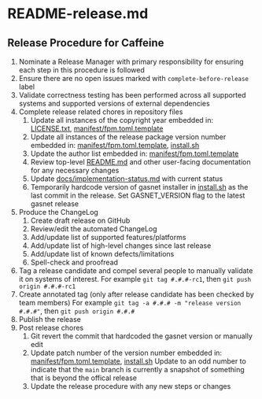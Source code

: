 README-release.md
========

Release Procedure for Caffeine
-------------
1. Nominate a Release Manager with primary responsibility for ensuring each step in this
   procedure is followed
2. Ensure there are no open issues marked with `complete-before-release` label
3. Validate correctness testing has been performed across all supported systems and supported
   versions of external dependencies
4. Complete release related chores in repository files
    1. Update all instances of the copyright year embedded in: [LICENSE.txt](../LICENSE.txt),
       [manifest/fpm.toml.template](../manifest/fpm.toml.template)
    2. Update all instances of the release package version number embedded in:
       [manifest/fpm.toml.template](../manifest/fpm.toml.template), [install.sh](../install.sh)
    3. Update the author list embedded in: [manifest/fpm.toml.template](../manifest/fpm.toml.template)
    4. Review top-level [README.md](../README.md) and other user-facing documentation for any
       necessary changes
    5. Update [docs/implementation-status.md](../docs/implementation-status.md) with current status
    6. Temporarily hardcode version of gasnet installer in [install.sh](../install.sh) as the
       last commit in the release. Set GASNET_VERSION flag to the latest gasnet release
5. Produce the ChangeLog
    1. Create draft release on GitHub
    2. Review/edit the automated ChangeLog
    3. Add/update list of supported features/platforms
    4. Add/update list of high-level changes since last release
    5. Add/update list of known defects/limitations
    6. Spell-check and proofread
6. Tag a release candidate and compel several people to manually validate it on
    systems of interest. For example `git tag #.#.#-rc1`, then `git push origin #.#.#-rc1`
7. Create annotated tag (only after release candidate has been checked by team members)
    For example `git tag -a #.#.# -m "release version #.#.#"`, then `git push origin #.#.#`
8. Publish the release
9. Post release chores
    1. Git revert the commit that hardcoded the gasnet version or manually edit
    2. Update patch number of the version number embedded in:
       [manifest/fpm.toml.template](../manifest/fpm.toml.template), [install.sh](../install.sh)
       Update to an odd number to indicate that the `main` branch is currently a snapshot of something
       that is beyond the offical release
    3. Update the release procedure with any new steps or changes
